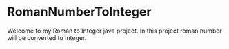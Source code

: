 # RomanNumberToInteger
Welcome to my Roman to Integer java project. In this project roman number will be converted to Integer.
